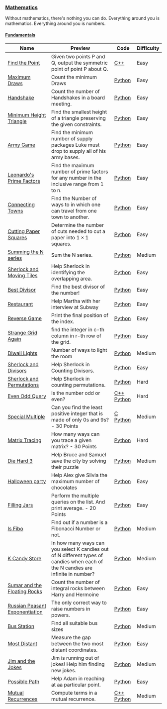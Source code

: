 
### [Mathematics](https://www.hackerrank.com/domains/mathematics)
Without mathematics, there's nothing you can do. Everything around you is mathematics. Everything around you is numbers.


#### [Fundamentals](https://www.hackerrank.com/domains/mathematics/fundamentals)

Name | Preview | Code | Difficulty
---- | ------- | ---- | ----------
[Find the Point](https://www.hackerrank.com/challenges/find-point)|Given two points P and Q, output the symmetric point of point P about Q.|[C++](find-point.cpp)|Easy
[Maximum Draws](https://www.hackerrank.com/challenges/maximum-draws)|Count the minimum Draws|[Python](maximum-draws.py)|Easy
[Handshake](https://www.hackerrank.com/challenges/handshake)|Count the number of Handshakes in a board meeting.|[Python](handshake.py)|Easy
[Minimum Height Triangle](https://www.hackerrank.com/challenges/lowest-triangle)|Find the smallest height of a triangle preserving the given constraints.|[Python](lowest-triangle.py)|Easy
[Army Game](https://www.hackerrank.com/challenges/game-with-cells)|Find the minimum number of supply packages Luke must drop to supply all of his army bases.|[Python](game-with-cells.py)|Easy
[Leonardo's Prime Factors](https://www.hackerrank.com/challenges/leonardo-and-prime)|Find the maximum number of prime factors for any number in the inclusive range from 1 to n.|[Python](leonardo-and-prime.py)|Easy
[Connecting Towns](https://www.hackerrank.com/challenges/connecting-towns)|Find the Number of ways to in which one can travel from one town to another.|[Python](connecting-towns.py)|Easy
[Cutting Paper Squares](https://www.hackerrank.com/challenges/p1-paper-cutting)|Determine the number of cuts needed to cut a paper into $1 \times 1$ squares.|[Python](p1-paper-cutting.py)|Easy
[Summing the N series ](https://www.hackerrank.com/challenges/summing-the-n-series)|Sum the N series.|[Python](summing-the-n-series.py)|Medium
[Sherlock and Moving Tiles](https://www.hackerrank.com/challenges/sherlock-and-moving-tiles)|Help Sherlock in identifying the overlapping area.|[Python](sherlock-and-moving-tiles.py)|Easy
[Best Divisor](https://www.hackerrank.com/challenges/best-divisor)|Find the best divisor of the number!|[Python](best-divisor.py)|Easy
[Restaurant](https://www.hackerrank.com/challenges/restaurant)|Help Martha with her interview at Subway|[Python](restaurant.py)|Easy
[Reverse Game](https://www.hackerrank.com/challenges/reverse-game)|Print the final position of the index.|[Python](reverse-game.py)|Easy
[Strange Grid Again](https://www.hackerrank.com/challenges/strange-grid)|find the integer in c-th column in r-th row of the grid.|[Python](strange-grid.py)|Easy
[Diwali Lights](https://www.hackerrank.com/challenges/diwali-lights)|Number of ways to light the room|[Python](diwali-lights.py)|Medium
[Sherlock and Divisors](https://www.hackerrank.com/challenges/sherlock-and-divisors)|Help Sherlock in Counting Divisors.|[Python](sherlock-and-divisors.py)|Easy
[Sherlock and Permutations](https://www.hackerrank.com/challenges/sherlock-and-permutations)|Help Sherlock in counting permutations.|[Python](sherlock-and-permutations.py)|Hard
[Even Odd Query](https://www.hackerrank.com/challenges/even-odd-query)|Is the number odd or even?|[C++](even-odd-query.cpp) [Python](even-odd-query.py)|Hard
[Special Multiple](https://www.hackerrank.com/challenges/special-multiple)|Can you find the least positive integer that is made of only 0s and 9s? - 30 Points|[C](special-multiple.c) [Python](special-multiple.py)|Medium
[Matrix Tracing](https://www.hackerrank.com/challenges/matrix-tracing)|How many ways can you trace a given matrix? - 30 Points|[Python](matrix-tracing.py)|Hard
[Die Hard 3](https://www.hackerrank.com/challenges/die-hard-3)|Help Bruce and Samuel save the city by solving their puzzle|[Python](die-hard-3.py)|Medium
[Halloween party](https://www.hackerrank.com/challenges/halloween-party)|Help Alex give Silvia the maximum number of chocolates|[Python](halloween-party.py)|Easy
[Filling Jars](https://www.hackerrank.com/challenges/filling-jars)|Perform the multiple queries on the list. And print average. - 20 Points|[Python](filling-jars.py)|Easy
[Is Fibo](https://www.hackerrank.com/challenges/is-fibo)|Find out if a number is a Fibonacci Number or not.|[Python](is-fibo.py)|Medium
[K Candy Store](https://www.hackerrank.com/challenges/k-candy-store)|In how many ways can you select K candies out of N different types of candies when each of the N candies are infinite in number?|[Python](k-candy-store.py)|Medium
[Sumar and the Floating Rocks](https://www.hackerrank.com/challenges/harry-potter-and-the-floating-rocks)|Count the number of integral rocks between Harry and Hermoine|[Python](harry-potter-and-the-floating-rocks.py)|Easy
[Russian Peasant Exponentiation](https://www.hackerrank.com/challenges/russian-peasant-exponentiation)|The only correct way to raise numbers in powers.|[Python](russian-peasant-exponentiation.py)|Easy
[Bus Station](https://www.hackerrank.com/challenges/bus-station)|Find all suitable bus sizes|[Python](bus-station.py)|Medium
[Most Distant](https://www.hackerrank.com/challenges/most-distant)|Measure the gap between the two most distant coordinates.|[Python](most-distant.py)|Easy
[Jim and the Jokes](https://www.hackerrank.com/challenges/jim-and-the-jokes)|Jim is running out of jokes! Help him finding new jokes.|[Python](jim-and-the-jokes.py)|Medium
[Possible Path](https://www.hackerrank.com/challenges/possible-path)|Help Adam in reaching at aa particular point.|[Python](possible-path.py)|Easy
[Mutual Recurrences](https://www.hackerrank.com/challenges/mutual-recurrences)|Compute terms in a mutual recurrence.|[C++](mutual-recurrences.cpp) [Python](mutual-recurrences.py)|Medium

